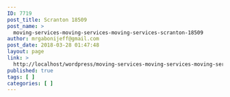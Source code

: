```yaml
---
ID: 7719
post_title: Scranton 18509
post_name: >
  moving-services-moving-services-moving-services-scranton-18509
author: mrgabonijeff@gmail.com
post_date: 2018-03-28 01:47:48
layout: page
link: >
  http://localhost/wordpress/moving-services-moving-services-moving-services-scranton-18509/
published: true
tags: [ ]
categories: [ ]
---
```

